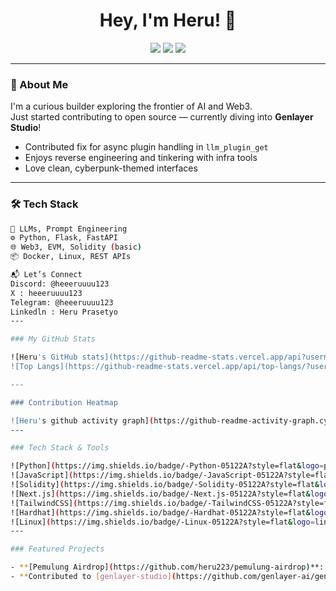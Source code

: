 <h1 align="center">Hey, I'm Heru! 👋</h1>
<p align="center">
  <img src="https://img.shields.io/badge/Web3-Enthusiast-purple?style=flat-square" />
  <img src="https://img.shields.io/badge/Open%20Source-Contributor-blue?style=flat-square" />
  <img src="https://img.shields.io/badge/Currently-Learning%20AI%20Infra-yellow?style=flat-square" />
</p>

---

### 🚀 About Me
I'm a curious builder exploring the frontier of AI and Web3.  
Just started contributing to open source — currently diving into **Genlayer Studio**!

- Contributed fix for async plugin handling in `llm_plugin_get`
- Enjoys reverse engineering and tinkering with infra tools
- Love clean, cyberpunk-themed interfaces

---

### 🛠 Tech Stack
```bash
🧠 LLMs, Prompt Engineering
⚙️ Python, Flask, FastAPI
🌐 Web3, EVM, Solidity (basic)
📦 Docker, Linux, REST APIs

📬 Let’s Connect
Discord: @heeeruuuu123
X : heeeruuuu123
Telegram: @heeeruuuu123
Linkedln : Heru Prasetyo
---

### My GitHub Stats

![Heru's GitHub stats](https://github-readme-stats.vercel.app/api?username=heru223&show_icons=true&theme=tokyonight)
![Top Langs](https://github-readme-stats.vercel.app/api/top-langs/?username=heru223&layout=compact&theme=tokyonight)

---

### Contribution Heatmap

![Heru's github activity graph](https://github-readme-activity-graph.cyclic.app/graph?username=heru223&bg_color=0d1117&color=5ce1ec&line=5ce1ec&point=f2f2f2&area=true&hide_border=true)
---

### Tech Stack & Tools

![Python](https://img.shields.io/badge/-Python-05122A?style=flat&logo=python)
![JavaScript](https://img.shields.io/badge/-JavaScript-05122A?style=flat&logo=javascript)
![Solidity](https://img.shields.io/badge/-Solidity-05122A?style=flat&logo=solidity)
![Next.js](https://img.shields.io/badge/-Next.js-05122A?style=flat&logo=nextdotjs)
![TailwindCSS](https://img.shields.io/badge/-TailwindCSS-05122A?style=flat&logo=tailwindcss)
![Hardhat](https://img.shields.io/badge/-Hardhat-05122A?style=flat&logo=ethereum)
![Linux](https://img.shields.io/badge/-Linux-05122A?style=flat&logo=linux)
---

### Featured Projects

- **[Pemulung Airdrop](https://github.com/heru223/pemulung-airdrop)**: Cyberpunk-themed frontend to collect Web3 airdrops faster.
- **Contributed to [genlayer-studio](https://github.com/genlayer-ai/genlayer-studio)**: Fixed async bug in LLM Plugin RPC.
